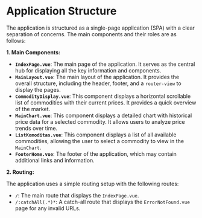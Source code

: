 # Application Structure

The application is structured as a single-page application (SPA) with a clear separation of concerns. The main components and their roles are as follows:

**1. Main Components:**

*   **`IndexPage.vue`**: The main page of the application. It serves as the central hub for displaying all the key information and components.
*   **`MainLayout.vue`**: The main layout of the application. It provides the overall structure, including the header, footer, and a `router-view` to display the pages.
*   **`CommodityDisplay.vue`**: This component displays a horizontal scrollable list of commodities with their current prices. It provides a quick overview of the market.
*   **`MainChart.vue`**: This component displays a detailed chart with historical price data for a selected commodity. It allows users to analyze price trends over time.
*   **`ListKomoditas.vue`**: This component displays a list of all available commodities, allowing the user to select a commodity to view in the `MainChart`.
*   **`FooterHome.vue`**: The footer of the application, which may contain additional links and information.

**2. Routing:**

The application uses a simple routing setup with the following routes:

*   `/`: The main route that displays the `IndexPage.vue`.
*   `/:catchAll(.*)*`: A catch-all route that displays the `ErrorNotFound.vue` page for any invalid URLs.
